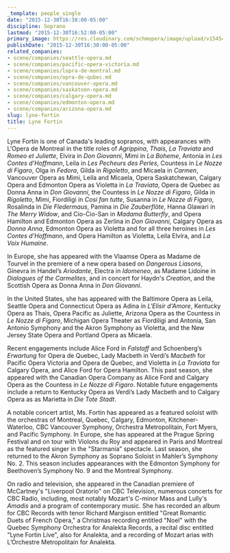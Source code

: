 ```yaml
---
_template: people_single
date: "2015-12-30T16:38:00-05:00"
discipline: Soprano
lastmod: "2015-12-30T16:52:00-05:00"
primary_image: https://res.cloudinary.com/schmopera/image/upload/v1545409169/media/webhook-uploads/1451511351467/2015-12-30---Lyne-Fortin.jpg.jpg
publishDate: "2015-12-30T16:38:00-05:00"
related_companies:
- scene/companies/seattle-opera.md
- scene/companies/pacific-opera-victoria.md
- scene/companies/lopra-de-montral.md
- scene/companies/opra-de-qubec.md
- scene/companies/vancouver-opera.md
- scene/companies/saskatoon-opera.md
- scene/companies/calgary-opera.md
- scene/companies/edmonton-opera.md
- scene/companies/arizona-opera.md
slug: lyne-fortin
title: Lyne Fortin
---
```


Lyne Fortin is one of Canada's leading sopranos, with appearances with L'Opera de Montreal in the title roles of *Agrippina*, *Thais*, *La Traviata* and *Romeo et Juliette*, Elvira in *Don Giovanni*, Mimi in *La Boheme*, Antonia in *Les Contes d'Hoffmann*, Leila in *Les Pecheurs des Perles*, Countess in *Le Nozze di Figaro*, Olga in *Fedora*, Gilda in *Rigoletto*, and Micaela in *Carmen*, Vancouver Opera as Mimi, Leila and Micaela, Opera Saskatchewan, Calgary Opera and Edmonton Opera as Violetta in *La Traviata*, Opera de Quebec as Donna Anna in *Don Giovanni*, the Countess in *Le Nozze di Figaro*, Gilda in *Rigoletto*, Mimi, Fiordiligi in *Cosi fan tutte*, Susanna in *Le Nozze di Figaro*, Rosalinda in *Die Fledermaus*, Pamina in *Die Zauberflöte*, Hanna Glawari in *The Merry Widow*, and Cio-Cio-San in *Madama Butterfly*, and Opera Hamilton and Edmonton Opera as Zerlina in *Don Giovanni*, Calgary Opera as *Donna Anna*, Edmonton Opera as Violetta and for all three heroines in *Les Contes d'Hoffmann*, and Opera Hamilton as Violetta, Leila Elvira, and *La Voix Humaine*.

In Europe, she has appeared with the Vlaamse Opera as Madame de Tourvel in the premiere of a new opera based on *Dangerous Liasons*, Ginevra in Handel’s *Ariodante*, Electra in *Idomeneo*, as Madame Lidoine in *Dialogues of the Carmelites*, and in concert for Haydn's *Creation*, and the Scottish Opera as Donna Anna in *Don Giovanni*. 

In the United States, she has appeared with the Baltimore Opera as Leila, Seattle Opera and Connecticut Opera as Adina in *L'Elisir d'Amore*, Kentucky Opera as Thais, Opera Pacific as Juliette, Arizona Opera as the Countess in *Le Nozze di Figaro*, Michigan Opera Theater as Fiordiligi and Antonia, San Antonio Symphony and the Akron Symphony as Violetta, and the New Jersey State Opera and Portland Opera as Micaela.

Recent engagements include Alice Ford in *Falstaff* and Schoenberg’s *Erwartung* for Opera de Quebec, Lady Macbeth in Verdi’s *Macbeth* for Pacific Opera Victoria and Opera de Quebec, and Violetta in *La Traviata* for Calgary Opera, and Alice Ford for Opera Hamilton. This past season, she appeared with the Canadian Opera Company as Alice Ford and Calgary Opera as the Countess in *Le Nozze di Figaro*. Notable future engagements include a return to Kentucky Opera as Verdi’s Lady Macbeth and to Calgary Opera as as Marietta in *Die Tote Stadt*.

A notable concert artist, Ms. Fortin has appeared as a featured soloist with the orchestras of Montreal, Quebec, Calgary, Edmonton, Kitchener-Waterloo, CBC Vancouver Symphony, Orchestra Metropolitain, Fort Myers, and Pacific Symphony.  In Europe, she has appeared at the Prague Spring Festival and on tour with Violons du Roy and appeared in Paris and Montreal as the featured singer in the "Starmania” spectacle. Last season, she returned to the Akron Symphony as Soprano Soloist in Mahler’s Symphony No. 2.  This season includes appearances with the Edmonton Symphony for Beethoven’s Symphony No. 9 and the Montreal Symphony.

On radio and television, she appeared in the Canadian premiere of McCartney's "Liverpool Oratorio" on CBC Television, numerous concerts for CBC Radio, including, most notably Mozart's C-minor Mass and Lully's *Amadis* and a program of contemporary music.  She has recorded an album for CBC Records with tenor Richard Margison entitled "Great Romantic Duets of French Opera," a Christmas recording entitled "Noel" with the Quebec Symphony Orchestra for Analekta Records, a recital disc entitled "Lyne Fortin Live", also for Analekta, and a recording of Mozart arias with L’Orchestre Metropolitain for Analekta.

